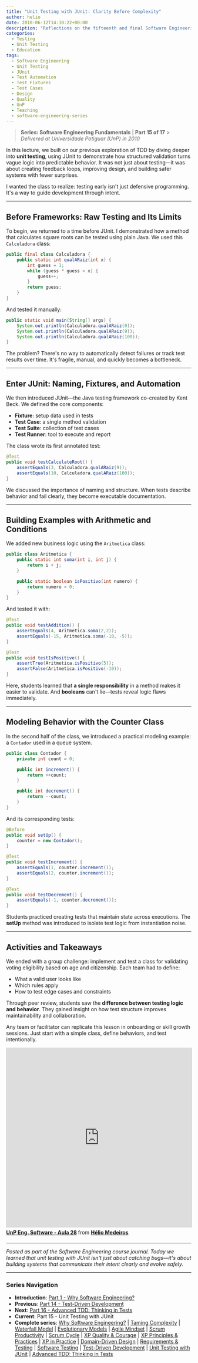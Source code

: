 ```yaml
---
title: "Unit Testing with JUnit: Clarity Before Complexity"
author: helio
date: 2010-06-12T14:30:22+00:00
description: "Reflections on the fifteenth and final Software Engineering lecture, exploring unit testing with JUnit as a structured approach to validation, feedback loops, and design improvement."
categories:
  - Testing
  - Unit Testing
  - Education
tags:
  - Software Engineering
  - Unit Testing
  - JUnit
  - Test Automation
  - Test Fixtures
  - Test Cases
  - Design
  - Quality
  - UnP
  - Teaching
  - software-engineering-series
---
```


> **Series: Software Engineering Fundamentals** | **Part 15 of 17** > _Delivered at Universidade Potiguar (UnP) in 2010_

In this lecture, we built on our previous exploration of TDD by diving deeper into **unit testing**, using JUnit to demonstrate how structured validation turns vague logic into predictable behavior. It was not just about testing—it was about creating feedback loops, improving design, and building safer systems with fewer surprises.

I wanted the class to realize: testing early isn't just defensive programming. It's a way to guide development through intent.

---

## Before Frameworks: Raw Testing and Its Limits

To begin, we returned to a time before JUnit. I demonstrated how a method that calculates square roots can be tested using plain Java. We used this `Calculadora` class:

```java
public final class Calculadora {
    public static int qualARaiz(int x) {
        int guess = 1;
        while (guess * guess < x) {
            guess++;
        }
        return guess;
    }
}
```

And tested it manually:

```java
public static void main(String[] args) {
    System.out.println(Calculadora.qualARaiz(0));
    System.out.println(Calculadora.qualARaiz(9));
    System.out.println(Calculadora.qualARaiz(100));
}
```

The problem? There's no way to automatically detect failures or track test results over time. It's fragile, manual, and quickly becomes a bottleneck.

---

## Enter JUnit: Naming, Fixtures, and Automation

We then introduced JUnit—the Java testing framework co-created by Kent Beck. We defined the core components:

- **Fixture**: setup data used in tests
- **Test Case**: a single method validation
- **Test Suite**: collection of test cases
- **Test Runner**: tool to execute and report

The class wrote its first annotated test:

```java
@Test
public void testCalculateRoot() {
    assertEquals(3, Calculadora.qualARaiz(9));
    assertEquals(10, Calculadora.qualARaiz(100));
}
```

We discussed the importance of naming and structure. When tests describe behavior and fail clearly, they become executable documentation.

---

## Building Examples with Arithmetic and Conditions

We added new business logic using the `Aritmetica` class:

```java
public class Aritmetica {
    public static int soma(int i, int j) {
        return i + j;
    }

    public static boolean isPositivo(int numero) {
        return numero > 0;
    }
}
```

And tested it with:

```java
@Test
public void testAddition() {
    assertEquals(4, Aritmetica.soma(2,2));
    assertEquals(-15, Aritmetica.soma(-10, -5));
}

@Test
public void testIsPositive() {
    assertTrue(Aritmetica.isPositivo(5));
    assertFalse(Aritmetica.isPositivo(-10));
}
```

Here, students learned that **a single responsibility** in a method makes it easier to validate. And **booleans** can't lie—tests reveal logic flaws immediately.

---

## Modeling Behavior with the Counter Class

In the second half of the class, we introduced a practical modeling example: a `Contador` used in a queue system.

```java
public class Contador {
    private int count = 0;

    public int increment() {
        return ++count;
    }

    public int decrement() {
        return --count;
    }
}
```

And its corresponding tests:

```java
@Before
public void setUp() {
    counter = new Contador();
}

@Test
public void testIncrement() {
    assertEquals(1, counter.increment());
    assertEquals(2, counter.increment());
}

@Test
public void testDecrement() {
    assertEquals(-1, counter.decrement());
}
```

Students practiced creating tests that maintain state across executions. The **setUp** method was introduced to isolate test logic from instantiation noise.

---

## Activities and Takeaways

We ended with a group challenge: implement and test a class for validating voting eligibility based on age and citizenship. Each team had to define:

- What a valid user looks like
- Which rules apply
- How to test edge cases and constraints

Through peer review, students saw the **difference between testing logic and behavior**. They gained insight on how test structure improves maintainability and collaboration.

Any team or facilitator can replicate this lesson in onboarding or skill growth sessions. Just start with a simple class, define behaviors, and test intentionally.

<div style="margin-bottom: 20px;">
<iframe src="https://www.slideshare.net/slideshow/embed_code/key/KgnPDn6r42boUg?startSlide=1" width="597" height="486" frameborder="0" marginwidth="0" marginheight="0" scrolling="no" style="border:1px solid #CCC; border-width:1px; margin-bottom:5px;max-width: 100%;" allowfullscreen></iframe> <div style="margin-bottom:5px"><strong> <a href="https://pt.slideshare.net/slideshow/unp-eng-software-aula-28/4487801" title="UnP Eng. Software - Aula 28" target="_blank">UnP Eng. Software - Aula 28</a> </strong> from <strong> <a href="https://www.slideshare.net/heliomedeiros" target="_blank">Hélio Medeiros</a> </strong></div></div>

---

_Posted as part of the Software Engineering course journal. Today we learned that unit testing with JUnit isn't just about catching bugs—it's about building systems that communicate their intent clearly and evolve safely._

---

### **Series Navigation**

- **Introduction**: [Part 1 - Why Software Engineering?](../2010-02-24-software-engineering-purpose/)
- **Previous**: [Part 14 - Test-Driven Development](../2010-06-05-test-driven-development/)
- **Next**: [Part 16 - Advanced TDD: Thinking in Tests](../2010-06-19-advanced-tdd-thinking-tests/)
- **Current**: Part 15 - Unit Testing with JUnit
- **Complete series**: [Why Software Engineering?](../2010-02-24-software-engineering-purpose/) | [Taming Complexity](../2010-03-02-complexity-process/) | [Waterfall Model](../2010-03-10-waterfall-model/) | [Evolutionary Models](../2010-03-18-evolutionary-models/) | [Agile Mindset](../2010-03-26-agile-mindset/) | [Scrum Productivity](../2010-04-03-scrum-productivity/) | [Scrum Cycle](../2010-04-11-scrum-cycle/) | [XP Quality & Courage](../2010-04-19-xp-quality-courage/) | [XP Principles & Practices](../2010-05-01-xp-principles-practices/) | [XP in Practice](../2010-05-08-applying-xp-strategies/) | [Domain-Driven Design](../2010-05-15-domain-driven-design/) | [Requirements & Testing](../2010-05-22-requirements-validation-tests/) | [Software Testing](../2010-05-29-software-testing/) | [Test-Driven Development](../2010-06-05-test-driven-development/) | [Unit Testing with JUnit](../2010-06-12-junit-unit-testing/) | [Advanced TDD: Thinking in Tests](../2010-06-19-advanced-tdd-thinking-tests/)
